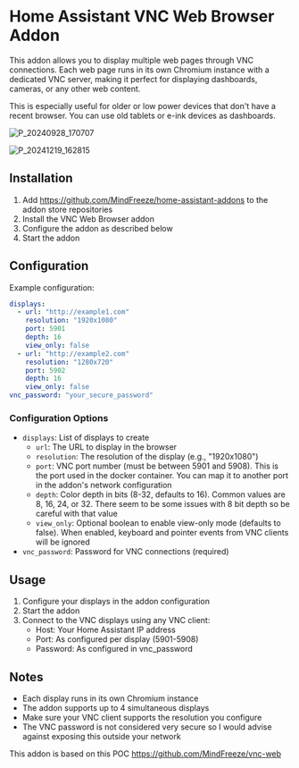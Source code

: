 # Home Assistant VNC Web Browser Addon

This addon allows you to display multiple web pages through VNC connections. Each web page runs in its own Chromium instance with a dedicated VNC server, making it perfect for displaying dashboards, cameras, or any other web content.

This is especially useful for older or low power devices that don't have a recent browser. You can use old tablets or e-ink devices as dashboards.

![P_20240928_170707](https://github.com/user-attachments/assets/dd021934-9a1b-4fa2-8569-2d08c59f34cf)

![P_20241219_162815](https://github.com/user-attachments/assets/2e463e6e-1c56-43d9-a331-051a47444930)

## Installation

1. Add https://github.com/MindFreeze/home-assistant-addons to the addon store repositories
2. Install the VNC Web Browser addon
3. Configure the addon as described below
4. Start the addon

## Configuration

Example configuration:

```yaml
displays:
  - url: "http://example1.com"
    resolution: "1920x1080"
    port: 5901
    depth: 16
    view_only: false
  - url: "http://example2.com"
    resolution: "1280x720"
    port: 5902
    depth: 16
    view_only: false
vnc_password: "your_secure_password"
```

### Configuration Options

- `displays`: List of displays to create
  - `url`: The URL to display in the browser
  - `resolution`: The resolution of the display (e.g., "1920x1080")
  - `port`: VNC port number (must be between 5901 and 5908). This is the port used in the docker container. You can map it to another port in the addon's network configuration
  - `depth`: Color depth in bits (8-32, defaults to 16). Common values are 8, 16, 24, or 32. There seem to be some issues with 8 bit depth so be careful with that value
  - `view_only`: Optional boolean to enable view-only mode (defaults to false). When enabled, keyboard and pointer events from VNC clients will be ignored
- `vnc_password`: Password for VNC connections (required)

## Usage

1. Configure your displays in the addon configuration
2. Start the addon
3. Connect to the VNC displays using any VNC client:
   - Host: Your Home Assistant IP address
   - Port: As configured per display (5901-5908)
   - Password: As configured in vnc_password

## Notes

- Each display runs in its own Chromium instance
- The addon supports up to 4 simultaneous displays
- Make sure your VNC client supports the resolution you configure
- The VNC password is not considered very secure so I would advise against exposing this outside your network

This addon is based on this POC https://github.com/MindFreeze/vnc-web
